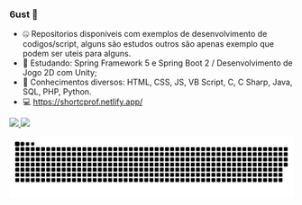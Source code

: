 ### 6ust 🤨

- 🤐 Repositorios disponiveis com exemplos de desenvolvimento de codigos/script, alguns são estudos outros são apenas exemplo que podem ser uteis para alguns.
- 📕 Estudando: Spring Framework 5 e Spring Boot 2 / Desenvolvimento de Jogo 2D com Unity;
- 🍳 Conhecimentos diversos: HTML, CSS, JS, VB Script, C, C Sharp, Java, SQL, PHP, Python.
- 💻 https://shortcprof.netlify.app/
<div>
  <a href="https://github.com/6ust">
  <img height="180em" src="https://github-readme-stats.vercel.app/api?username=6ust&show_icons=true&theme=dark&include_all_commits=true&count_private=true"/>
  <img height="180em" src="https://github-readme-stats.vercel.app/api/top-langs/?username=6ust&layout=compact&langs_count=7&theme=dark"/>

  ![Snake animation](https://github.com/6ust/6ust/blob/output/github-contribution-grid-snake.svg)
</div>
